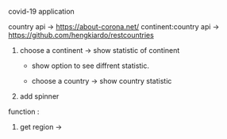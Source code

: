 covid-19 application 


country api -> https://about-corona.net/
continent:country api -> https://github.com/hengkiardo/restcountries


1. choose a continent -> show statistic of continent
    - show option to see diffrent statistic.


    - choose a country -> show country statistic


2. add spinner 




function : 

1. get region -> 